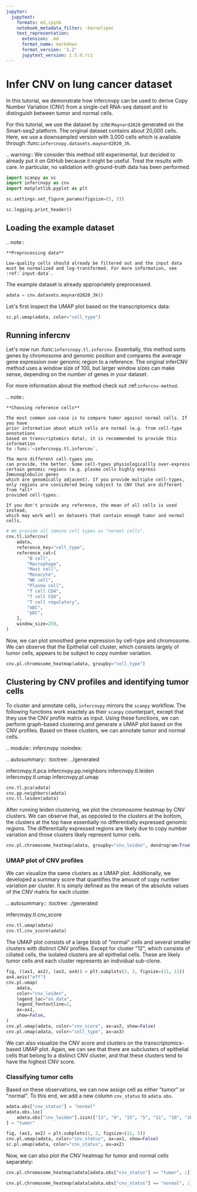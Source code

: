 ```yaml
---
jupyter:
  jupytext:
    formats: md,ipynb
    notebook_metadata_filter: -kernelspec
    text_representation:
      extension: .md
      format_name: markdown
      format_version: '1.2'
      jupytext_version: 1.5.0.rc1
---
```


# Infer CNV on lung cancer dataset

<!-- #raw raw_mimetype="text/restructuredtext" -->
In this tutorial, we demonstrate how infercnvpy can be used to derive Copy Number Variation (CNV)
from a single-cell RNA-seq dataset and to distinguish between tumor and normal cells. 

For this tutorial, we use the dataset by :cite:`Maynard2020` generated on the Smart-seq2 platform. 
The original dataset contains about 20,000 cells. Here, we use a downsampled version with 3,000 cells which is available through :func:`infercnvpy.datasets.maynard2020_3k`.

.. warning::
    We consider this method still experimental, but decided to already put it on GitHub because it might be useful. 
    Treat the results with care. In particular, no validation with ground-truth data has been performed. 
<!-- #endraw -->

```python
import scanpy as sc
import infercnvpy as cnv
import matplotlib.pyplot as plt

sc.settings.set_figure_params(figsize=(5, 5))
```

```python
sc.logging.print_header()
```

## Loading the example dataset

<!-- #raw raw_mimetype="text/restructuredtext" -->
.. note::

    **Preprocessing data**
    
    Low-quality cells should already be filtered out and the input data 
    must be normalized and log-transformed. For more information, see
    :ref:`input-data`. 
    
The example dataset is already appropriately preprocessed. 
<!-- #endraw -->

```python
adata = cnv.datasets.maynard2020_3k()
```

Let's first inspect the UMAP plot based on the transcriptomics data:

```python
sc.pl.umap(adata, color="cell_type")
```

## Running infercnv

<!-- #raw raw_mimetype="text/restructuredtext" -->
Let's now run :func:`infercnvpy.tl.infercnv`. Essentially, this method sorts genes
by chromosome and genomic position and compares the average gene expression over genomic
region to a reference. The original inferCNV method uses a window size of 100, 
but larger window sizes can make sense, depending on the number of 
genes in your dataset. 

For more information about the method check out :ref:`infercnv-method`. 

.. note::

    **Choosing reference cells**
    
    The most common use-case is to compare tumor against normal cells. If you have 
    prior information about which cells are normal (e.g. from cell-type annotations
    based on transcriptomics data), it is recommended to provide this information 
    to :func:`~infercnvpy.tl.infercnv`. 
    
    The more different cell-types you 
    can provide, the better. Some cell-types physiologicallly over-express
    certain genomic regions (e.g. plasma cells highly express Immunoglobulin genes
    which are genomically adjacent). If you provide multiple cell-types, 
    only regions are considered being subject to CNV that are different from *all*
    provided cell-types. 
    
    If you don't provide any reference, the mean of all cells is used instead,
    which may work well on datasets that contain enough tumor and normal cells. 
<!-- #endraw -->

```python
# We provide all immune cell types as "normal cells".
cnv.tl.infercnv(
    adata,
    reference_key="cell_type",
    reference_cat=[
        "B cell",
        "Macrophage",
        "Mast cell",
        "Monocyte",
        "NK cell",
        "Plasma cell",
        "T cell CD4",
        "T cell CD8",
        "T cell regulatory",
        "mDC",
        "pDC",
    ],
    window_size=250,
)
```

Now, we can plot smoothed gene expression by cell-type and chromosome. 
We can observe that the Epithelial cell cluster, which consists largely of tumor cells, appears
to be subject to copy number variation. 

```python
cnv.pl.chromosome_heatmap(adata, groupby="cell_type")
```

## Clustering by CNV profiles and identifying tumor cells

<!-- #raw raw_mimetype="text/restructuredtext" -->
To cluster and annotate cells, `infercnvpy` mirrors the `scanpy` workflow. 
The following functions work exactely as their `scanpy` counterpart, except that 
they use the CNV profile matrix as input. Using these functions, we can perform
graph-based clustering and generate a UMAP plot based on the CNV profiles. 
Based on these clusters, we can annotate tumor and normal cells. 

.. module:: infercnvpy
   :noindex:

.. autosummary::
   :toctree: ../generated
   
   infercnvpy.tl.pca
   infercnvpy.pp.neighbors
   infercnvpy.tl.leiden
   infercnvpy.tl.umap
   infercnvpy.pl.umap
<!-- #endraw -->

```python
cnv.tl.pca(adata)
cnv.pp.neighbors(adata)
cnv.tl.leiden(adata)
```

After running leiden clustering, we plot the chromosome heatmap 
by CNV clusters. We can observe that, as opposted to the clusters 
at the bottom, the clusters at the top have essentially no differentially expressed genomic regions. 
The differentially expressed regions are likely due to copy number variation and those 
clusters likely represent tumor cells. 

```python
cnv.pl.chromosome_heatmap(adata, groupby="cnv_leiden", dendrogram=True)
```

### UMAP plot of CNV profiles


We can visualize the same clusters as a UMAP plot. Additionally, 
we developed a summary score that quantifies the amount of copy
number variation per cluster. It is simply defined as the
mean of the absolute values of the CNV matrix for each cluster. 

.. autosummary::
   :toctree: ./generated
   
   infercnvpy.tl.cnv_score

```python
cnv.tl.umap(adata)
cnv.tl.cnv_score(adata)
```

The UMAP plot consists of a large blob of "normal" cells and several smaller clusters
with distinct CNV profiles. Except for cluster "12", which consists of ciliated cells, 
the isolated clusters are all epithelial cells. These are likely tumor cells and each 
cluster represents an individual sub-clone.

```python
fig, ((ax1, ax2), (ax3, ax4)) = plt.subplots(2, 2, figsize=(11, 11))
ax4.axis("off")
cnv.pl.umap(
    adata,
    color="cnv_leiden",
    legend_loc="on data",
    legend_fontoutline=2,
    ax=ax1,
    show=False,
)
cnv.pl.umap(adata, color="cnv_score", ax=ax2, show=False)
cnv.pl.umap(adata, color="cell_type", ax=ax3)
```

We can also visualize the CNV score and clusters on the transcriptomics-based UMAP plot. 
Again, we can see that there are subclusters of epithelial cells that belong
to a distinct CNV cluster, and that these clusters tend to have the 
highest CNV score. 


### Classifying tumor cells

Based on these observations, we can now assign cell as either "tumor" or "normal". 
To this end, we add a new column `cnv_status` to `adata.obs`. 

```python
adata.obs["cnv_status"] = "normal"
adata.obs.loc[
    adata.obs["cnv_leiden"].isin(["13", "9", "15", "5", "11", "10", "16"]), "cnv_status"
] = "tumor"
```

```python
fig, (ax1, ax2) = plt.subplots(1, 2, figsize=(11, 5))
cnv.pl.umap(adata, color="cnv_status", ax=ax1, show=False)
sc.pl.umap(adata, color="cnv_status", ax=ax2)
```

Now, we can also plot the CNV heatmap for tumor and normal cells separately: 

```python
cnv.pl.chromosome_heatmap(adata[adata.obs["cnv_status"] == "tumor", :])
```

```python
cnv.pl.chromosome_heatmap(adata[adata.obs["cnv_status"] == "normal", :])
```
